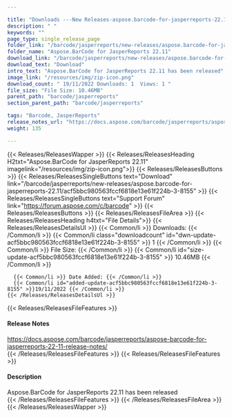 ```yaml
---

title: "Downloads ---New Releases-aspose.barcode-for-jasperreports-22.11"
description: " "
keywords: ""
page_type: single_release_page
folder_link: "/barcode/jasperreports/new-releases/aspose.barcode-for-jasperreports-22.11/"
folder_name: "Aspose.BarCode for JasperReports 22.11"
download_link: "/barcode/jasperreports/new-releases/aspose.barcode-for-jasperreports-22.11/acf5bbc980563fccf6818e13e61f224b-3-8155"
download_text: "Download"
intro_text: "Aspose.BarCode for JasperReports 22.11 has been released"
image_link: "/resources/img/zip-icon.png"
download_count: " 19/11/2022 Downloads: 1  Views: 1 "
file_size: "File Size: 10.46MB"
parent_path: "barcode/jasperreports"
section_parent_path: "barcode/jasperreports"

tags: "Barcode, JasperReports"
release_notes_url: "https://docs.aspose.com/barcode/jasperreports/aspose-barcode-for-jasperreports-22-11-release-notes/"
weight: 135

---
```


{{< Releases/ReleasesWapper >}}
  {{< Releases/ReleasesHeading H2txt="Aspose.BarCode for JasperReports 22.11" imagelink="/resources/img/zip-icon.png">}}
  {{< Releases/ReleasesButtons >}}
    {{< Releases/ReleasesSingleButtons text="Download" link="/barcode/jasperreports/new-releases/aspose.barcode-for-jasperreports-22.11/acf5bbc980563fccf6818e13e61f224b-3-8155" >}}
    {{< Releases/ReleasesSingleButtons text="Support Forum" link="https://forum.aspose.com/c/barcode" >}}
  {{< Releases/ReleasesButtons >}}
  {{< Releases/ReleasesFileArea >}}
    {{< Releases/ReleasesHeading h4txt="File Details">}}
    {{< Releases/ReleasesDetailsUl >}}
      {{< Common/li >}} Downloads: {{< /Common/li >}}
      {{< Common/li class="downloadcount" id="dwn-update-acf5bbc980563fccf6818e13e61f224b-3-8155" >}} 1 {{< /Common/li >}}
      {{< Common/li >}} File Size: {{< /Common/li >}}
      {{< Common/li id="size-update-acf5bbc980563fccf6818e13e61f224b-3-8155" >}} 10.46MB {{< /Common/li >}}

      {{< Common/li >}} Date Added: {{< /Common/li >}}
      {{< Common/li id="added-update-acf5bbc980563fccf6818e13e61f224b-3-8155" >}}19/11/2022 {{< /Common/li >}}
    {{< /Releases/ReleasesDetailsUl >}}

  {{< Releases/ReleasesFileFeatures >}}
      <h4>Release Notes</h4><div><a href='https://docs.aspose.com/barcode/jasperreports/aspose-barcode-for-jasperreports-22-11-release-notes/'>https://docs.aspose.com/barcode/jasperreports/aspose-barcode-for-jasperreports-22-11-release-notes/</a></div>
  {{< /Releases/ReleasesFileFeatures >}}
  {{< Releases/ReleasesFileFeatures >}}
      <h4>Description</h4><div class="HTMLDescription">Aspose.BarCode for JasperReports 22.11 has been released</div>
  {{< /Releases/ReleasesFileFeatures >}}
 {{< /Releases/ReleasesFileArea >}}
{{< /Releases/ReleasesWapper >}}


